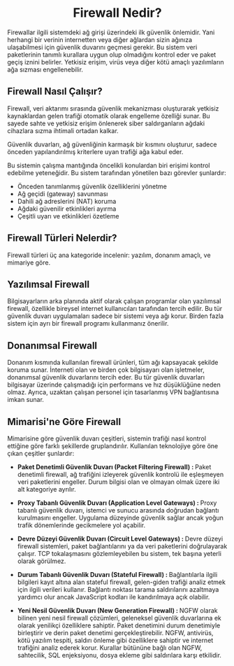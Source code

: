 <h1 align="center"> Firewall Nedir? </h1>

Firewallar ilgili sistemdeki ağ girişi üzerindeki ilk güvenlik önlemidir. 
Yani herhangi bir verinin internetten veya diğer ağlardan sizin ağınıza ulaşabilmesi için güvenlik duvarını geçmesi gerekir. 
Bu sistem veri paketlerinin tanımlı kurallara uygun olup olmadığını kontrol eder ve paket geçiş iznini belirler. 
Yetkisiz erişim, virüs veya diğer kötü amaçlı yazılımların ağa sızması engellenebilir.

<h2> Firewall Nasıl Çalışır? </h2>

Firewall, veri aktarımı sırasında güvenlik mekanizması oluşturarak yetkisiz kaynaklardan gelen trafiği otomatik olarak engelleme özelliği sunar. 
Bu sayede sahte ve yetkisiz erişim önlenerek siber saldırganların ağdaki cihazlara sızma ihtimali ortadan kalkar.

Güvenlik duvarları, ağ güvenliğinin karmaşık bir kısmını oluşturur, sadece önceden yapılandırılmış kriterlere uyan trafiği ağa kabul eder.

Bu sistemin çalışma mantığında öncelikli konulardan biri erişimi kontrol edebilme yeteneğidir. Bu sistem tarafından yönetilen bazı görevler şunlardır:

<ul>
  <li> Önceden tanımlanmış güvenlik özelliklerini yönetme </li>

  <li> Ağ geçidi (gateway) savunması </li>

  <li> Dahili ağ adreslerini (NAT) koruma </li>

  <li> Ağdaki güvenilir etkinlikleri ayırma </li>

  <li> Çeşitli uyarı ve etkinlikleri özetleme </li>
</ul>

<h2> Firewall Türleri Nelerdir? </h2>

Firewall türleri üç ana kategoride incelenir: yazılım, donanım amaçlı, ve mimariye göre.

<h2> Yazılımsal Firewall </h2>

Bilgisayarların arka planında aktif olarak çalışan programlar olan yazılımsal firewall, özellikle bireysel internet kullanıcıları tarafından tercih edilir. 
Bu tür güvenlik duvarı uygulamaları sadece bir sistemi veya ağı korur. Birden fazla sistem için ayrı bir firewall programı kullanmanız önerilir.

<p></p>

<h2> Donanımsal Firewall </h2>
Donanım kısmında kullanılan firewall ürünleri, tüm ağı kapsayacak şekilde koruma sunar. 
İnterneti olan ve birden çok bilgisayarı olan işletmeler, donanımsal güvenlik duvarlarını tercih eder. 
Bu tür güvenlik duvarları bilgisayar üzerinde çalışmadığı için performans ve hız düşüklüğüne neden olmaz. 
Ayrıca, uzaktan çalışan personel için tasarlanmış VPN bağlantısına imkan sunar.

<p></p>

<h2> Mimarisi'ne Göre Firewall </h2>
Mimarisine göre güvenlik duvarı çeşitleri, sistemin trafiği nasıl kontrol ettiğine göre farklı şekillerde gruplandırılır. Kullanılan teknolojiye göre öne çıkan çeşitler şunlardır:

<ul> <li> <b> Paket Denetimli Güvenlik Duvarı (Packet Filtering Firewall) : </b>
Paket denetimli firewall, ağ trafiğini izleyerek güvenlik kontrolü ile eşleşmeyen veri paketlerini engeller. Durum bilgisi olan ve olmayan olmak üzere iki alt kategoriye ayrılır. </li> </ul>

<ul> <li> <b> Proxy Tabanlı Güvenlik Duvarı (Application Level Gateways) : </b> Proxy tabanlı güvenlik duvarı, istemci ve sunucu arasında doğrudan bağlantı kurulmasını engeller. 
Uygulama düzeyinde güvenlik sağlar ancak yoğun trafik dönemlerinde gecikmelere yol açabilir. </li> </ul>

<ul> <li> <b> Devre Düzeyi Güvenlik Duvarı (Circuit Level Gateways) : </b> Devre düzeyi firewall sistemleri, paket bağlantılarını ya da veri paketlerini doğrulayarak çalışır. TCP tokalaşmasını gözlemleyebilen bu sistem, tek başına yeterli olarak görülmez.
 </li> </ul>

 <ul> <li> <b> Durum Tabanlı Güvenlik Duvarı (Stateful Firewall) : </b> Bağlantılarla ilgili bilgileri kayıt altına alan stateful firewall, gelen-giden trafiği analiz etmek için ilgili verileri kullanır. 
Bağlantı noktası tarama saldırılarını azaltmaya yardımcı olur ancak JavaScript kodları ile kandırılmaya açık olabilir. </li> </ul>

<ul> <li> <b> Yeni Nesil Güvenlik Duvarı (New Generation Firewall) : </b> NGFW olarak bilinen yeni nesil firewall çözümleri, geleneksel güvenlik duvarlarına ek olarak yenilikçi özelliklere sahiptir. 
Paket denetimini durum denetimiyle birleştirir ve derin paket denetimi gerçekleştirebilir. 
NGFW, antivirüs, kötü yazılım tespiti, saldırı önleme gibi özelliklere sahiptir ve internet trafiğini analiz ederek korur. 
Kurallar bütününe bağlı olan NGFW, sahtecilik, SQL enjeksiyonu, dosya ekleme gibi saldırılara karşı etkilidir. </li> </ul>

